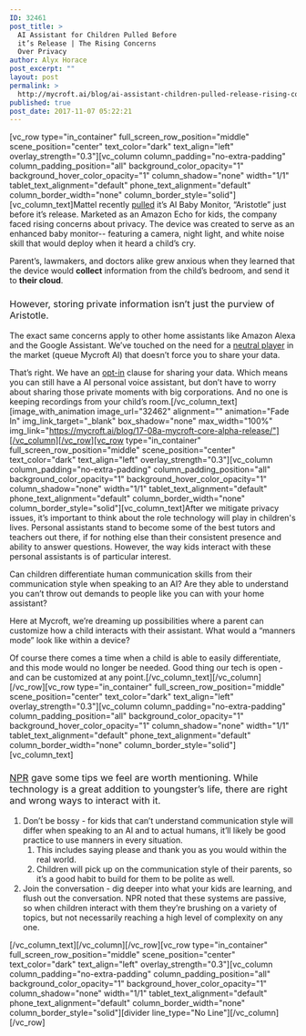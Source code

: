 ```yaml
---
ID: 32461
post_title: >
  AI Assistant for Children Pulled Before
  it’s Release | The Rising Concerns
  Over Privacy
author: Alyx Horace
post_excerpt: ""
layout: post
permalink: >
  http://mycroft.ai/blog/ai-assistant-children-pulled-release-rising-concerns-privacy/
published: true
post_date: 2017-11-07 05:22:21
---
```

[vc_row type="in_container" full_screen_row_position="middle" scene_position="center" text_color="dark" text_align="left" overlay_strength="0.3"][vc_column column_padding="no-extra-padding" column_padding_position="all" background_color_opacity="1" background_hover_color_opacity="1" column_shadow="none" width="1/1" tablet_text_alignment="default" phone_text_alignment="default" column_border_width="none" column_border_style="solid"][vc_column_text]<span style="font-weight: 400;">Mattel recently </span><a href="https://www.cnet.com/news/mattel-just-cancelled-its-aristotle-child-monitor/"><span style="font-weight: 400;">pulled</span></a><span style="font-weight: 400;"> it’s AI Baby Monitor, “Aristotle” just before it’s release. Marketed as an Amazon Echo for kids, the company faced rising concerns about privacy. The device was created to serve as an enhanced baby monitor-- featuring a camera, night light, and white noise skill that would deploy when it heard a child’s cry. </span>

<span style="font-weight: 400;">Parent’s, lawmakers, and doctors alike grew anxious when they learned that the device would </span><b>collect</b><span style="font-weight: 400;"> information from the child’s bedroom, and send it to </span><b>their cloud</b><span style="font-weight: 400;">.</span>
<h3><span style="font-weight: 400;">However, storing private information isn’t just the purview of Aristotle. </span></h3>
<span style="font-weight: 400;">The exact same concerns apply to other home assistants like Amazon Alexa and the Google Assistant. We’ve touched on the need for a </span><a href="https://mycroft.ai/blog/will-ai-voice-assistants-affect-homes-businesses-privacy/"><span style="font-weight: 400;">neutral player</span></a><span style="font-weight: 400;"> in the market (queue Mycroft AI) that doesn’t force you to share your data.</span>

<span style="font-weight: 400;">That’s right. We have an </span><a href="https://mycroft.ai/blog/17-08a-mycroft-core-alpha-release/"><span style="font-weight: 400;">opt-in</span></a><span style="font-weight: 400;"> clause for sharing your data. Which means you can still have a AI personal voice assistant, but don’t have to worry about sharing those private moments with big corporations. And no one is keeping recordings from your child’s room.</span>[/vc_column_text][image_with_animation image_url="32462" alignment="" animation="Fade In" img_link_target="_blank" box_shadow="none" max_width="100%" img_link="https://mycroft.ai/blog/17-08a-mycroft-core-alpha-release/"][/vc_column][/vc_row][vc_row type="in_container" full_screen_row_position="middle" scene_position="center" text_color="dark" text_align="left" overlay_strength="0.3"][vc_column column_padding="no-extra-padding" column_padding_position="all" background_color_opacity="1" background_hover_color_opacity="1" column_shadow="none" width="1/1" tablet_text_alignment="default" phone_text_alignment="default" column_border_width="none" column_border_style="solid"][vc_column_text]<span style="font-weight: 400;">After we mitigate privacy issues, it’s important to think about the role technology will play in children's lives. Personal assistants stand to become some of the best tutors and teachers out there, if for nothing else than</span><span style="font-weight: 400;"><b> </b></span><span style="font-weight: 400;">their consistent presence and ability to answer questions. However, the way kids interact with these personal assistants is of particular interest. </span>

<span style="font-weight: 400;">Can children differentiate human communication skills from their communication style when speaking to an AI? Are they able to understand you can’t throw out demands to people like you can with your home assistant? </span>

<span style="font-weight: 400;">Here at Mycroft, we’re dreaming up possibilities where a parent can customize how a child interacts with their assistant. What would a “manners mode” look like within a device?</span>

<span style="font-weight: 400;">Of course there comes a time when a child is able to easily differentiate, and this mode would no longer be needed. Good thing our tech is open - and can be customized at any point.</span>[/vc_column_text][/vc_column][/vc_row][vc_row type="in_container" full_screen_row_position="middle" scene_position="center" text_color="dark" text_align="left" overlay_strength="0.3"][vc_column column_padding="no-extra-padding" column_padding_position="all" background_color_opacity="1" background_hover_color_opacity="1" column_shadow="none" width="1/1" tablet_text_alignment="default" phone_text_alignment="default" column_border_width="none" column_border_style="solid"][vc_column_text]
<h3><a href="http://www.npr.org/sections/health-shots/2017/10/30/559863326/alexa-are-you-safe-for-my-kids"><span style="font-weight: 400;">NPR</span></a><span style="font-weight: 400;"> gave some tips we feel are worth mentioning. While technology is a great addition to youngster’s life, there are right and wrong ways to interact with it.</span><span style="font-weight: 400;">
</span><span style="font-weight: 400;">
</span></h3>
<ol>
 	<li style="font-weight: 400;"><span style="font-weight: 400;">Don’t be bossy - for kids that can’t understand communication style will differ when speaking to an AI and to actual humans, it’ll likely be good practice to use manners in every situation. </span>
<ol>
 	<li style="font-weight: 400;"><span style="font-weight: 400;">This includes saying please and thank you as you would within the real world.</span></li>
 	<li style="font-weight: 400;"><span style="font-weight: 400;">Children will pick up on the communication style of their parents, so it’s a good habit to build for them to be polite as well.</span></li>
</ol>
</li>
 	<li style="font-weight: 400;"><span style="font-weight: 400;">Join the conversation - dig deeper into what your kids are learning, and flush out the conversation. NPR noted that these systems are passive, so when children interact with them they’re brushing on a variety of topics, but not necessarily reaching a high level of complexity on any one.</span></li>
</ol>
[/vc_column_text][/vc_column][/vc_row][vc_row type="in_container" full_screen_row_position="middle" scene_position="center" text_color="dark" text_align="left" overlay_strength="0.3"][vc_column column_padding="no-extra-padding" column_padding_position="all" background_color_opacity="1" background_hover_color_opacity="1" column_shadow="none" width="1/1" tablet_text_alignment="default" phone_text_alignment="default" column_border_width="none" column_border_style="solid"][divider line_type="No Line"][/vc_column][/vc_row]